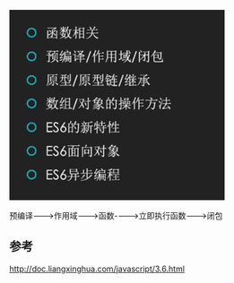 

![img.png](img.png)

预编译--->作用域--->函数---->立即执行函数--->闭包



## 参考

http://doc.liangxinghua.com/javascript/3.6.html




